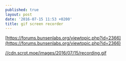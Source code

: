 ```yaml
---
published: true
layout: post
date: '2016-07-15 11:53 +0200'
title: gif screen recorder
---
```

[https://forums.bunsenlabs.org/viewtopic.php?id=2366](https://forums.bunsenlabs.org/viewtopic.php?id=2366)

[//cdn.scrot.moe/images/2016/07/15/recording.gif](//cdn.scrot.moe/images/2016/07/15/recording.gif)
